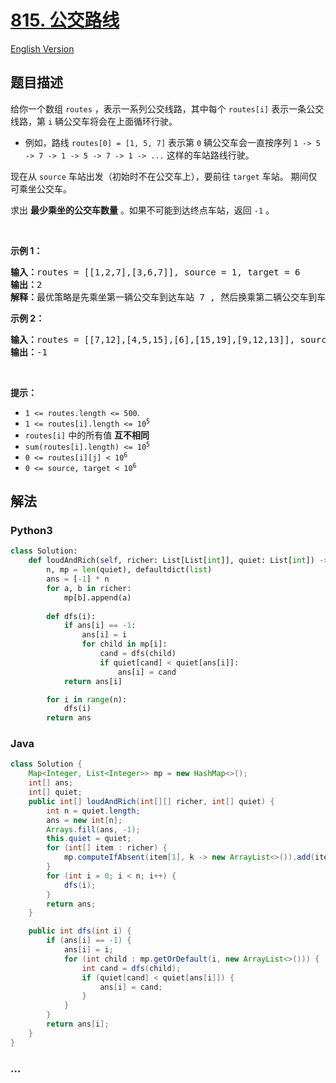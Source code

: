 # [815. 公交路线](https://leetcode-cn.com/problems/bus-routes)

[English Version](/solution/0800-0899/0815.Bus%20Routes/README_EN.md)

## 题目描述

<!-- 这里写题目描述 -->

<p>给你一个数组 <code>routes</code> ，表示一系列公交线路，其中每个 <code>routes[i]</code> 表示一条公交线路，第 <code>i</code> 辆公交车将会在上面循环行驶。</p>

<ul>
	<li>例如，路线 <code>routes[0] = [1, 5, 7]</code> 表示第 <code>0</code> 辆公交车会一直按序列 <code>1 -> 5 -> 7 -> 1 -> 5 -> 7 -> 1 -> ...</code> 这样的车站路线行驶。</li>
</ul>

<p>现在从 <code>source</code> 车站出发（初始时不在公交车上），要前往 <code>target</code> 车站。 期间仅可乘坐公交车。</p>

<p>求出 <strong>最少乘坐的公交车数量</strong> 。如果不可能到达终点车站，返回 <code>-1</code> 。</p>

<p> </p>

<p><strong>示例 1：</strong></p>

<pre>
<strong>输入：</strong>routes = [[1,2,7],[3,6,7]], source = 1, target = 6
<strong>输出：</strong>2
<strong>解释：</strong>最优策略是先乘坐第一辆公交车到达车站 7 , 然后换乘第二辆公交车到车站 6 。 
</pre>

<p><strong>示例 2：</strong></p>

<pre>
<strong>输入：</strong>routes = [[7,12],[4,5,15],[6],[15,19],[9,12,13]], source = 15, target = 12
<strong>输出：</strong>-1
</pre>

<p> </p>

<p><strong>提示：</strong></p>

<ul>
	<li><code>1 <= routes.length <= 500</code>.</li>
	<li><code>1 <= routes[i].length <= 10<sup>5</sup></code></li>
	<li><code>routes[i]</code> 中的所有值 <strong>互不相同</strong></li>
	<li><code>sum(routes[i].length) <= 10<sup>5</sup></code></li>
	<li><code>0 <= routes[i][j] < 10<sup>6</sup></code></li>
	<li><code>0 <= source, target < 10<sup>6</sup></code></li>
</ul>

## 解法

<!-- 这里可写通用的实现逻辑 -->

<!-- tabs:start -->

### **Python3**

<!-- 这里可写当前语言的特殊实现逻辑 -->

```python
class Solution:
    def loudAndRich(self, richer: List[List[int]], quiet: List[int]) -> List[int]:
        n, mp = len(quiet), defaultdict(list)
        ans = [-1] * n
        for a, b in richer:
            mp[b].append(a)
        
        def dfs(i):
            if ans[i] == -1:
                ans[i] = i
                for child in mp[i]:
                    cand = dfs(child)
                    if quiet[cand] < quiet[ans[i]]:
                        ans[i] = cand
            return ans[i]

        for i in range(n):
            dfs(i)
        return ans
```

### **Java**

<!-- 这里可写当前语言的特殊实现逻辑 -->

```java
class Solution {
    Map<Integer, List<Integer>> mp = new HashMap<>();
    int[] ans;
    int[] quiet;
    public int[] loudAndRich(int[][] richer, int[] quiet) {
        int n = quiet.length;
        ans = new int[n];
        Arrays.fill(ans, -1);
        this.quiet = quiet;
        for (int[] item : richer) {
            mp.computeIfAbsent(item[1], k -> new ArrayList<>()).add(item[0]);
        }
        for (int i = 0; i < n; i++) {
            dfs(i);
        }
        return ans;
    }

    public int dfs(int i) {
        if (ans[i] == -1) {
            ans[i] = i;
            for (int child : mp.getOrDefault(i, new ArrayList<>())) {
                int cand = dfs(child);
                if (quiet[cand] < quiet[ans[i]]) {
                    ans[i] = cand;
                }
            }
        }
        return ans[i];
    }
}
```

### **...**

```

```

<!-- tabs:end -->
